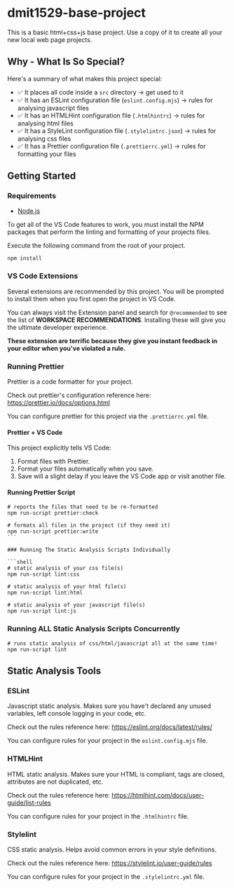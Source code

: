 # dmit1529-base-project

This is a basic html+css+js base project. Use a copy of it to create all your new local web page projects.

## Why - What Is So Special?

Here's a summary of what makes this project special:

- ✅ It places all code inside a `src` directory -> get used to it
- ✅ It has an ESLint configuration file (`eslint.config.mjs`) -> rules for analysing javascript files
- ✅ It has an HTMLHint configuration file (`.htmlhintrc`) -> rules for analysing html files
- ✅ It has a StyleLint configuration file (`.stylelintrc.json`) -> rules for analysing css files
- ✅ It has a Prettier configuration file (`.prettierrc.yml`) -> rules for formatting your files

## Getting Started

### Requirements

- [Node.js](https://nodejs.org/)

To get all of the VS Code features to work, you must install the NPM packages that perform the linting and formatting of your projects files.

Execute the following command from the root of your project.

```shell
npm install
```

### VS Code Extensions

Several extensions are recommended by this project. You will be prompted to install them when you first open the project in VS Code.

You can always visit the Extension panel and search for `@recommended` to see the list of **WORKSPACE RECOMMENDATIONS**. Installing these will give you the ultimate developer experience.

**These extension are terrific because they give you instant feedback in your editor when you've violated a rule.**

### Running Prettier

Prettier is a code formatter for your project.

Check out prettier's configuration reference here: https://prettier.io/docs/options.html

You can configure prettier for this project via the `.prettierrc.yml` file.

#### Prettier + VS Code

This project explicitly tells VS Code:

1. Format files with Prettier.
1. Format your files automatically when you save.
1. Save will a slight delay if you leave the VS Code app or visit another file.

#### Running Prettier Script

````shell
# reports the files that need to be re-formatted
npm run-script prettier:check

# formats all files in the project (if they need it)
npm run-script prettier:write
```

### Running The Static Analysis Scripts Individually

```shell
# static analysis of your css file(s)
npm run-script lint:css

# static analysis of your html file(s)
npm run-script lint:html

# static analysis of your javascript file(s)
npm run-script lint:js
````

### Running ALL Static Analysis Scripts Concurrently

```shell
# runs static analysis of css/html/javascript all at the same time!
npm run-script lint
```

## Static Analysis Tools

### ESLint

Javascript static analysis. Makes sure you have't declared any unused variables, left console logging in your code, etc.

Check out the rules reference here: https://eslint.org/docs/latest/rules/

You can configure rules for your project in the `eslint.config.mjs` file.

### HTMLHint

HTML static analysis. Makes sure your HTML is compliant, tags are closed, attributes are not duplicated, etc.

Check out the rules reference here: https://htmlhint.com/docs/user-guide/list-rules

You can configure rules for your project in the `.htmlhintrc` file.

### Stylelint

CSS static analysis. Helps avoid common errors in your style definitions.

Check out the rules reference here: https://stylelint.io/user-guide/rules

You can configure rules for your project in the `.stylelintrc.yml` file.

